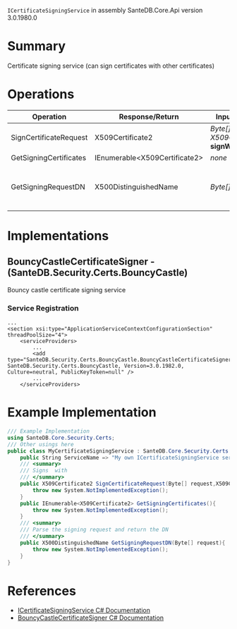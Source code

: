 `ICertificateSigningService` in assembly SanteDB.Core.Api version 3.0.1980.0

# Summary
Certificate signing service (can sign certificates with other certificates)

# Operations

|Operation|Response/Return|Input/Parameter|Description|
|-|-|-|-|
|SignCertificateRequest|X509Certificate2|*Byte[]* **request**<br/>*X509Certificate2* **signWithCertificate**|Signs  with|
|GetSigningCertificates|IEnumerable&lt;X509Certificate2>|*none*|TODO|
|GetSigningRequestDN|X500DistinguishedName|*Byte[]* **request**|Parse the signing request and return the DN|

# Implementations


## BouncyCastleCertificateSigner - (SanteDB.Security.Certs.BouncyCastle)
Bouncy castle certificate signing service

### Service Registration
```markup
...
<section xsi:type="ApplicationServiceContextConfigurationSection" threadPoolSize="4">
	<serviceProviders>
		...
		<add type="SanteDB.Security.Certs.BouncyCastle.BouncyCastleCertificateSigner, SanteDB.Security.Certs.BouncyCastle, Version=3.0.1982.0, Culture=neutral, PublicKeyToken=null" />
		...
	</serviceProviders>
```
# Example Implementation
```csharp
/// Example Implementation
using SanteDB.Core.Security.Certs;
/// Other usings here
public class MyCertificateSigningService : SanteDB.Core.Security.Certs.ICertificateSigningService { 
	public String ServiceName => "My own ICertificateSigningService service";
	/// <summary>
	/// Signs  with
	/// </summary>
	public X509Certificate2 SignCertificateRequest(Byte[] request,X509Certificate2 signWithCertificate){
		throw new System.NotImplementedException();
	}
	public IEnumerable<X509Certificate2> GetSigningCertificates(){
		throw new System.NotImplementedException();
	}
	/// <summary>
	/// Parse the signing request and return the DN
	/// </summary>
	public X500DistinguishedName GetSigningRequestDN(Byte[] request){
		throw new System.NotImplementedException();
	}
}
```

# References

* [ICertificateSigningService C# Documentation](http://santesuite.org/assets/doc/net/html/T_SanteDB_Core_Security_Certs_ICertificateSigningService.htm)
* [BouncyCastleCertificateSigner C# Documentation](http://santesuite.org/assets/doc/net/html/T_SanteDB_Security_Certs_BouncyCastle_BouncyCastleCertificateSigner.htm)
